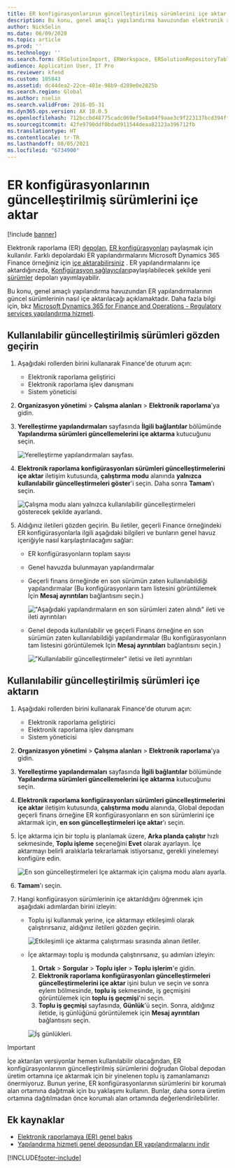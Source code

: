 ```yaml
---
title: ER konfigürasyonlarının güncelleştirilmiş sürümlerini içe aktar
description: Bu konu, genel amaçlı yapılandırma havuzundan elektronik raporlama (ER) yapılandırmalarının güncel sürümlerinin nasıl içe aktarılacağı açıklamaktadır.
author: NickSelin
ms.date: 06/09/2020
ms.topic: article
ms.prod: ''
ms.technology: ''
ms.search.form: ERSolutionImport, ERWorkspace, ERSolutionRepositoryTable
audience: Application User, IT Pro
ms.reviewer: kfend
ms.custom: 105843
ms.assetid: dc44dea2-22ce-401e-98b9-d289e0e2825b
ms.search.region: Global
ms.author: nselin
ms.search.validFrom: 2016-05-31
ms.dyn365.ops.version: AX 10.0.5
ms.openlocfilehash: 712bccbd48775cadc069ef5e8a04f9aae3c9f223137bcd394ff1815a720393b5
ms.sourcegitcommit: 42fe9790ddf0bdad911544deaa82123a396712fb
ms.translationtype: HT
ms.contentlocale: tr-TR
ms.lasthandoff: 08/05/2021
ms.locfileid: "6734900"
---
```

# <a name="import-updated-versions-of-er-configurations"></a>ER konfigürasyonlarının güncelleştirilmiş sürümlerini içe aktar

[!include [banner](../includes/banner.md)]

Elektronik raporlama (ER) [depoları](general-electronic-reporting.md#Repository), [ER konfigürasyonları](general-electronic-reporting.md#Configuration) paylaşmak için kullanılır. Farklı depolardaki ER yapılandırmalarını Microsoft Dynamics 365 Finance örneğiniz için [içe aktarabilirsiniz](download-electronic-reporting-configuration-lcs.md) . ER yapılandırmalarını içe aktardığınızda, [Konfigürasyon sağlayıcıları](general-electronic-reporting.md#Provider)paylaşılabilecek şekilde yeni [sürümler](general-electronic-reporting.md#component-versioning) depoları yayımlayabilir.

Bu konu, genel amaçlı yapılandırma havuzundan ER yapılandırmalarının güncel sürümlerinin nasıl içe aktarılacağı açıklamaktadır. Daha fazla bilgi için, bkz [Microsoft Dynamics 365 for Finance and Operations - Regulatory services yapılandırma hizmeti](/business-applications-release-notes/october18/dynamics365-finance-operations/regulatory-service-configuration).

## <a name="review-the-available-updated-versions"></a>Kullanılabilir güncelleştirilmiş sürümleri gözden geçirin

1. Aşağıdaki rollerden birini kullanarak Finance'de oturum açın:

    - Elektronik raporlama geliştirici
    - Elektronik raporlama işlev danışmanı
    - Sistem yöneticisi

2. **Organizasyon yönetimi** \> **Çalışma alanları** \> **Elektronik raporlama**'ya gidin.
3. **Yerelleştirme yapılandırmaları** sayfasında **İlgili bağlantılar** bölümünde **Yapılandırma sürümleri güncellemelerini içe aktarma** kutucuğunu seçin.

    ![Yerelleştirme yapılandırmaları sayfası.](./media/er-download-updated-versions-global-repo1.png)

4. **Elektronik raporlama konfigürasyonları sürümleri güncelleştirmelerini içe aktar** iletişim kutusunda, **çalıştırma modu** alanında **yalnızca kullanılabilir güncelleştirmeleri göster**'i seçin. Daha sonra **Tamam**'ı seçin. 

    ![Çalışma modu alanı yalnızca kullanılabilir güncelleştirmeleri gösterecek şekilde ayarlandı.](./media/er-download-updated-versions-global-repo2.png)

5. Aldığınız iletileri gözden geçirin. Bu iletiler, geçerli Finance örneğindeki ER konfigürasyonlarla ilgili aşağıdaki bilgileri ve bunların genel havuz içeriğiyle nasıl karşılaştırılacağını sağlar:

    - ER konfigürasyonların toplam sayısı
    - Genel havuzda bulunmayan yapılandırmalar
    - Geçerli finans örneğinde en son sürümün zaten kullanılabildiği yapılandırmalar (Bu konfigürasyonların tam listesini görüntülemek Için **Mesaj ayrıntıları** bağlantısını seçin.)

        !["Aşağıdaki yapılandırmaların en son sürümleri zaten alındı" ileti ve ileti ayrıntıları](./media/er-download-updated-versions-global-repo3.png)

    - Genel depoda kullanılabilir ve geçerli Finans örneğine en son sürümün zaten kullanılabildiği yapılandırmalar (Bu konfigürasyonların tam listesini görüntülemek Için **Mesaj ayrıntıları** bağlantısını seçin.)

        !["Kullanılabilir güncelleştirmeler" iletisi ve ileti ayrıntıları](./media/er-download-updated-versions-global-repo4.png)

## <a name="import-available-updated-versions"></a>Kullanılabilir güncelleştirilmiş sürümleri içe aktarın

1. Aşağıdaki rollerden birini kullanarak Finance'de oturum açın:

    - Elektronik raporlama geliştirici
    - Elektronik raporlama işlev danışmanı
    - Sistem yöneticisi

2. **Organizasyon yönetimi** \> **Çalışma alanları** \> **Elektronik raporlama**'ya gidin.
3. **Yerelleştirme yapılandırmaları** sayfasında **İlgili bağlantılar** bölümünde **Yapılandırma sürümleri güncellemelerini içe aktarma** kutucuğunu seçin.
4. **Elektronik raporlama konfigürasyonları sürümleri güncelleştirmelerini içe aktar** iletişim kutusunda, **çalıştırma modu** alanında, Global depodan geçerli finans örneğine ER konfigürasyonların en son sürümlerini içe aktarmak için, **en son güncelleştirmeleri içe aktar**'ı seçin.
5. İçe aktarma için bir toplu iş planlamak üzere, **Arka planda çalıştır** hızlı sekmesinde, **Toplu işleme** seçeneğini **Evet** olarak ayarlayın. İçe aktarmayı belirli aralıklarla tekrarlamak istiyorsanız, gerekli yinelemeyi konfigüre edin.

    ![En son güncelleştirmeleri Içe aktarmak için çalışma modu alanı ayarla.](./media/er-download-updated-versions-global-repo5.png)

6. **Tamam**'ı seçin.
7. Hangi konfigürasyon sürümlerinin içe aktarıldığını öğrenmek için aşağıdaki adımlardan birini izleyin:

    - Toplu işi kullanmak yerine, içe aktarmayı etkileşimli olarak çalıştırırsanız, aldığınız iletileri gözden geçirin.

        ![Etkileşimli içe aktarma çalıştırması sırasında alınan iletiler.](./media/er-download-updated-versions-global-repo6.png)

    - İçe aktarmayı toplu iş modunda çalıştırırsanız, şu adımları izleyin:

        1. **Ortak** \> **Sorgular** \> **Toplu işler** \> **Toplu işlerim**'e gidin.
        2. **Elektronik raporlama konfigürasyonları güncelleştirmeleri güncelleştirmelerini içe aktar** işini bulun ve seçin ve sonra eylem bölmesinde, **toplu iş** sekmesinde, iş geçmişini görüntülemek için **toplu iş geçmişi**'ni seçin.
        3. **Toplu iş geçmişi** sayfasında, **Günlük**'ü seçin. Sonra, aldığınız iletide, iş günlüğünü görüntülemek için **Mesaj ayrıntıları** bağlantısını seçin.

        ![İş günlükleri.](./media/er-download-updated-versions-global-repo7.png)

> [!IMPORTANT]
> İçe aktarılan versiyonlar hemen kullanılabilir olacağından, ER konfigürasyonlarının güncelleştirilmiş sürümlerini doğrudan Global depodan üretim ortamına içe aktarmak için bir yinelenen toplu iş zamanlamanızı önermiyoruz. Bunun yerine, ER konfigürasyonlarının sürümlerini bir korumalı alan ortamına dağıtmak için bu yaklaşımı kullanın. Bunlar, daha sonra üretim ortamına dağıtılmadan önce korumalı alan ortamında değerlendirilebilirler.

## <a name="additional-resources"></a>Ek kaynaklar

- [Elektronik raporlamaya (ER) genel bakış](general-electronic-reporting.md)
- [Yapılandırma hizmeti genel deposundan ER yapılandırmalarını indir](er-download-configurations-global-repo.md)


[!INCLUDE[footer-include](../../../includes/footer-banner.md)]
